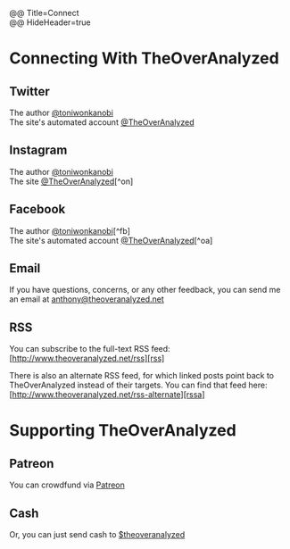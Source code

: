 @@ Title=Connect  
@@ HideHeader=true   

# Connecting With TheOverAnalyzed
  
## Twitter

The author [@toniwonkanobi][twitter]  
The site's automated account [@TheOverAnalyzed][twitter 2]

## Instagram

The author [@toniwonkanobi][instagram]  
The site [@TheOverAnalyzed][instagram 2][^on]

## Facebook

The author [@toniwonkanobi](www.facebook.com/toniwonkanobi)[^fb]  
The site's automated account [@TheOverAnalyzed][fb][^oa]

## Email

If you have questions, concerns, or any other feedback, you can send me an email at [anthony@theoveranalyzed.net][mail]
  
## RSS

You can subscribe to the full-text RSS feed: [http://www.theoveranalyzed.net/rss][rss]

There is also an alternate RSS feed, for which linked posts point back to TheOverAnalyzed instead of their targets. You can find that feed here: [http://www.theoveranalyzed.net/rss-alternate][rssa]

# Supporting TheOverAnalyzed

## Patreon

You can crowdfund via [Patreon][patreon]

## Cash

Or, you can just send cash to [$theoveranalyzed][cash]

[cash]: https://cash.me/$theoveranalyzed
[fb]: www.facebook.com/theoveranalyzed
[instagram]: http://instagram.com/toniwonkanobi/
[instagram 2]: http://instagram.com/theoveranalyzed/
[mail]: mailto:anthony@theoveranalyzed.net
[patreon]: https://www.patreon.com/theoveranalyzed
[rss]: @@SiteRoot@@/rss
[rssa]: @@SiteRoot@@/rss-alternate
[twitter]: http://www.twitter.com/toniwonkanobi
[twitter 2]: http://www.twitter.com/theoveranalyzed